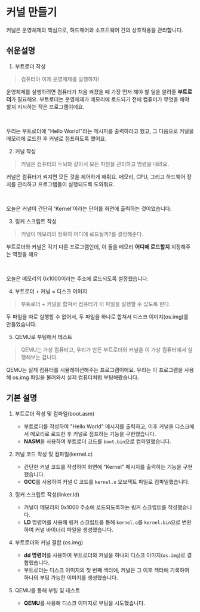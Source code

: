 # 커널 만들기
커널은 운영체제의 핵심으로, 하드웨어와 소프트웨어 간의 상호작용을 관리합니다.

## 쉬운설명
1. 부트로더 작성
> 컴퓨터야 이제 운영체제를 실행하자!

운영체제를 실행하려면 컴퓨터가 처음 켜졌을 때 가장 먼저 해야 할 일을 알려줄 **부트로더**가 필요해요. 부트로더는 운영체제가 메모리에 로드되기 전에 컴퓨터가 무엇을 해야 할지 지시하는 작은 프로그램이에요.

<br>

우리는 부트로더에 "Hello World!"라는 메시지를 출력하라고 했고, 그 다음으로 커널을 메모리에 로드한 후 커널로 점프하도록 했어요.


2. 커널 작성
> 커널은 컴퓨터의 두뇌와 같아서 모든 자원을 관리하고 명령을 내려요.

커널은 컴퓨터가 켜지면 모든 것을 제어하게 해줘요. 메모리, CPU, 그리고 하드웨어 장치를 관리하고 프로그램들이 실행되도록 도와줘요.

<br>

오늘은 커널이 간단히 'Kernel'이라는 단어를 화면에 출력하는 것이었습니다.


3. 링커 스크립트 작성
> 커널이 메모리의 정확히 어디에 로드될까?를 결정해준다. 

부트로더와 커널은 각기 다른 프로그램인데, 이 둘을 메모리 **어디에 로드할지** 지정해주는 역할을 해요

<br>

오늘은 메모리의 0x1000이라는 주소에 로드되도록 설정했습니다.

4. 부트로더 + 커널 = 디스크 이미지
> 부트로더 + 커널을 합쳐서 컴퓨터가 이 파일을 실행할 수 있도록 한다.

두 파일을 따로 실행할 수 없어서, 두 파일을 하나로 합쳐서 디스크 이미지(os.img)를 만들었습니다.


5. QEMU로 부팅해서 테스트
> QEMU는 가상 컴퓨터고, 우리가 만든 부트로더와 커널을 이 가상 컴퓨터에서 실행해보는 겁니다.

QEMU는 실제 컴퓨터를 시뮬레이션해주는 프로그램이에요. 우리는 이 프로그램을 사용해 os.img 파일을 불러와서 실제 컴퓨터처럼 부팅해봤습니다.


## 기본 설명
1. 부트로더 작성 및 컴파일(boot.asm)
   - 부트로더를 작성하여 "Hello World" 메시지를 출력하고, 이후 커널을 디스크에서 메모리로 로드한 후 커널로 점프하는 기능을 구현했습니다.
   - **NASM**을 사용하여 부트로더 코드를 `boot.bin`으로 컴파일했습니다.
2. 커널 코드 작성 및 컴파일(kernel.c)
   - 칸단한 커널 코드를 작성하여 화면에 "Kernel" 메시지를 출력하는 기능을 구현했습니다.
   - **GCC**를 사용하여 커널 C 코드를 `kernel.o` 오브젝트 파일로 컴파일했습니다.

3. 링커 스크립트 작성(linker.ld)
   - 커널이 메모리의 0x1000 주소에 로드되도록하는 링커 스크립트를 작성했습니다.
   - **LD** 명령어를 사용해 링커 스크립트를 통해 `kernel.o`를 `kernel.bin`으로 변환하여 커널 바이너리 파일을 생성했습니다.

4. 부트로더와 커널 결합 (os.img)
   - **dd 명령어**를 사용하여 부트로더와 커널을 하나의 디스크 이미지(`os.img`)로 결합했습니다.
   - 부트로더는 디스크 이미지의 첫 번째 섹터에, 커널은 그 이후 섹터에 기록하여 하나의 부팅 가능한 이미지를 생성했습니다.

5. QEMU를 통해 부팅 및 테스트
   - **QEMU**를 사용해 디스크 이미지로 부팅을 시도했습니다.